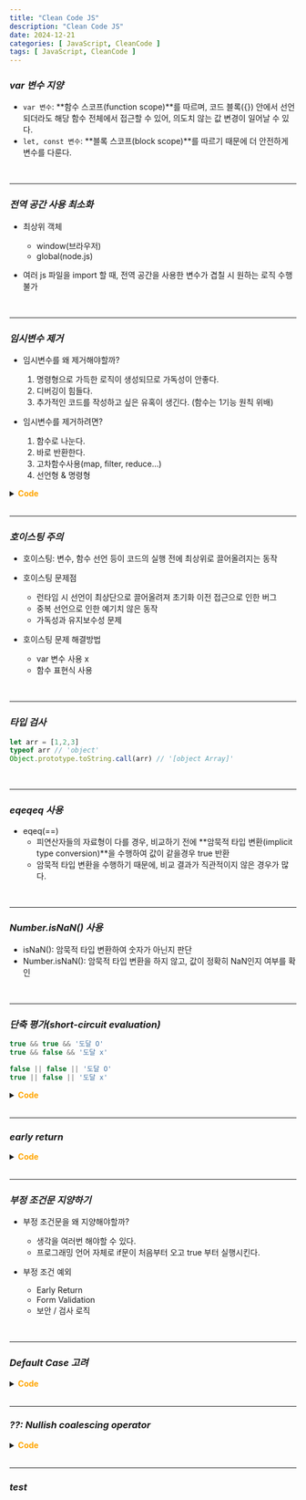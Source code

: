 ```yaml
---
title: "Clean Code JS"
description: "Clean Code JS"
date: 2024-12-21
categories: [ JavaScript, CleanCode ]
tags: [ JavaScript, CleanCode ]
---
```


### ***var 변수 지양***

- `var 변수`: **함수 스코프(function scope)**를 따르며, 코드 블록({}) 안에서 선언되더라도 해당 함수 전체에서 접근할 수 있어, 의도치 않는 값 변경이 일어날 수 있다. 
- `let, const 변수`: **블록 스코프(block scope)**를 따르기 때문에 더 안전하게 변수를 다룬다.

<br/>
<hr>

### ***전역 공간 사용 최소화***

- 최상위 객체
  - window(브라우저)
  - global(node.js)
  
- 여러 js 파일을 import 할 때, 전역 공간을 사용한 변수가 겹칠 시 원하는 로직 수행 불가

<br/>
<hr>

### ***임시변수 제거***

- 임시변수를 왜 제거해야할까?  
  1. 명령형으로 가득한 로직이 생성되므로 가독성이 안좋다.
  2. 디버깅이 힘들다.
  3. 추가적인 코드를 작성하고 싶은 유혹이 생긴다. (함수는 1기능 원칙 위배)
  
- 임시변수를 제거하려면?  
  1. 함수로 나눈다.
  2. 바로 반환한다. 
  3. 고차함수사용(map, filter, reduce...)
  4. 선언형 & 명령형
  
<details>
<summary><span style="color:orange" class="point"><b>Code</b></span></summary>
<div markdown="1">

```js
function badGetElements() {
  const result = {}; // 임시 저장 공간
  result.title = document.querySelector('.title');
  result.text = document.querySelector('.text');
  result.value = document.querySelector('.value');
  return result;
}

function goodGetElements() {
  return {
    title: document.querySelector('.title'),
    text: document.querySelector('.text'),
    value: document.querySelector('.value')
  }
}

// ------------------------------------

function badGetDateTime(targetDate) {
  let month = targetDate.getMonth();
  let day = targetDate.getDate();
  let hour = targetDate.getHours();

  month = month >= 10 ? month : '0' + month;
  day = day >= 10 ? day : '0' + day;
  hour = hour >= 10 ? hour : '0' + hour;

  return {month, day, hour}
}

function goodGetDateTime(targetDate) {
  const month = targetDate.getMonth();
  const day = targetDate.getDate();
  const hour = targetDate.getHours();

  return {
    month: month >= 10 ? month : '0' + month,
    day: day >= 10 ? day : '0' + day,
    hour: hour >= 10 ? hour : '0' + hour
  }

}
```

</div>
</details>


<br/>
<hr>

### ***호이스팅 주의***

- 호이스팅: 변수, 함수 선언 등이 코드의 실행 전에 최상위로 끌어올려지는 동작
  
- 호이스팅 문제점
  - 런타임 시 선언이 최상단으로 끌어올려져 초기화 이전 접근으로 인한 버그
  - 중복 선언으로 인한 예기치 않은 동작
  - 가독성과 유지보수성 문제
  
- 호이스팅 문제 해결방법
  - var 변수 사용 x
  - 함수 표현식 사용

<br/>
<hr>

### ***타입 검사***

```js
let arr = [1,2,3]
typeof arr // 'object'
Object.prototype.toString.call(arr) // '[object Array]'
```

<br/>
<hr>

### ***eqeqeq 사용***

- eqeq(==) 
  - 피연산자들의 자료형이 다를 경우, 비교하기 전에 **암묵적 타입 변환(implicit type conversion)**을 수행하여 값이 같을경우 true 반환
  - 암묵적 타입 변환을 수행하기 때문에, 비교 결과가 직관적이지 않은 경우가 많다.


<br/>
<hr>

### ***Number.isNaN() 사용***

- isNaN(): 암묵적 타입 변환하여 숫자가 아닌지 판단
- Number.isNaN(): 암묵적 타입 변환을 하지 않고, 값이 정확히 NaN인지 여부를 확인


<br/>
<hr>

### ***단축 평가(short-circuit evaluation)***

```js
true && true && '도달 O'
true && false && '도달 x'

false || false || '도달 O'
true || false || '도달 x'
```

<details>
<summary><span style="color:orange" class="point"><b>Code</b></span></summary>
<div markdown="1">

```JS
function badFetchData() {
  if (state.data) {
    return state.data;
  } else {
    return 'Fetching...';
  }
}

function goodFetchData() {
  return state.data || 'Fetching...';
}

// ------------------------------------

function badFavoriteDog(someDog) {
  let favoriteDog;
  if (someDog) {
    favoriteDog = dog;
  } else {
    favoriteDog = '냐옹';
  }
  return favoriteDog;
}

// someDog 가 falsy 일 경우 냐옹을 반환
function goodFavoriteDog(someDog) {
  return (someDog || '냐옹') + '입니다.';
}

// ------------------------------------

const badGetActiveUserName(user, isLogin) {
  if (isLogin && user) {
    if (user.name) {
      return user.name;
    } else {
      return 'Guest';
    }
  }
}

const goodGetActiveUserName(user, isLogin) {
  if (isLogin && user) {
    return user.name || 'Guest';
  }
}
```

</div>
</details>

<br/>
<hr>

### ***early return***

<details>
<summary><span style="color:orange" class="point"><b>Code</b></span></summary>
<div markdown="1">

```js
function badLoginService(isLogin, user) {
  if (!isLogin) {
    if (checkToken()) {
      if (!user.nickName) {
        return registerUser(user);
      } else {
        refreshToken();

        return '로그인 성공';
      }
    } else {
      throw new Error('No token');
    }
  }
}


function goodLoginService(isLogin, user) {

  if (isLogin) {
    return;
  }

  if (!checkToken()) {
    throw new Error('No token');
  }

  if (!user.nickName) {
    return registerUser(user);
  }
  
  refreshToken();
  return '로그인 성공';
}
```

</div>
</details>

<br/>
<hr>

### ***부정 조건문 지양하기***

- 부정 조건문을 왜 지양해야할까?
  - 생각을 여러번 해야할 수 있다.
  - 프로그래밍 언어 자체로 if문이 처음부터 오고 true 부터 실행시킨다.

- 부정 조건 예외
  - Early Return
  - Form Validation
  - 보안 / 검사 로직

<br/>
<hr>

### ***Default Case 고려***

<details>
<summary><span style="color:orange" class="point"><b>Code</b></span></summary>
<div markdown="1">

```JS
function badCreateElement(type, height, width) {
  const element = document.createElement(type);
  element.style.height = height;
  element.style.width = width;
  return element;
}
badCreateElement('div');


function goodCreateElement(type, height, width) {
  const element = document.createElement(type || 'div');
  element.style.height = String(height || 100) + 'px';
  element.style.width = String(width || 100) + 'px';
  return element;
}
goodCreateElement();

// ------------------------------------------------

function safe10진수ParseInt(number, radix) {
  return parseInt(number, radix || 10);
}
```

</div>
</details>

<br/>
<hr>

### ***??: Nullish coalescing operator***

<details>
<summary><span style="color:orange" class="point"><b>Code</b></span></summary>
<div markdown="1">

```js
function badCreateElement(type, height, width) {
  const element = document.createElement(type || 'div');
  element.style.height = String(height || 100) + 'px';
  element.style.width = String(width || 100) + 'px';
  return element;
}

// div, 100px, 100px
// height, width 가 0px인 dom을 만들 수 없는 코드
badCreateElement('div', 0, 0); 

function goodCreateElement(type, height, width) {
  const element = document.createElement(type || 'div');
  element.style.height = String(height ?? 100) + 'px';
  element.style.width = String(width ?? 100) + 'px';
  return element;
}
goodCreateElement('div', 0, 0); // div, 0px, 0px
```
> ??: 연산자는 왼쪽 피연산자가 null, undefined 일 경우에만 오른쪽 피연산자로 넘어간다.

</div>
</details>


<br/>
<hr>

### ***test***